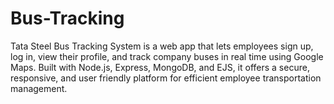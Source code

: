 # Bus-Tracking
Tata Steel Bus Tracking System is a web app that lets employees sign up, log in, view their profile, and track company buses in real time using Google Maps. Built with Node.js, Express, MongoDB, and EJS, it offers a secure, responsive, and user friendly platform for efficient employee transportation management.
